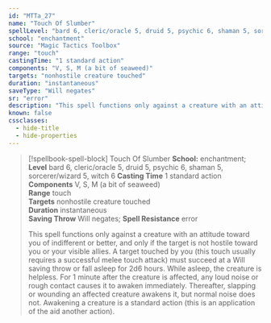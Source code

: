 ```yaml
---
id: "MTTa_27"
name: "Touch Of Slumber"
spellLevel: "bard 6, cleric/oracle 5, druid 5, psychic 6, shaman 5, sorcerer/wizard 5, witch 6"
school: "enchantment"
source: "Magic Tactics Toolbox"
range: "touch"
castingTime: "1 standard action"
components: "V, S, M (a bit of seaweed)"
targets: "nonhostile creature touched"
duration: "instantaneous"
saveType: "Will negates"
sr: "error"
description: "This spell functions only against a creature with an attitude toward you of indifferent or better, and only if the target is not hostile toward you or your visible allies. A target touched by you (this touch usually requires a successful melee touch attack) must succeed at a Will saving throw or fall asleep for 2d6 hours. While asleep, the creature is helpless. For 1 minute after the creature is affected, any loud noise or rough contact causes it to awaken immediately. Thereafter, slapping or wounding an affected creature awakens it, but normal noise does not. Awakening a creature is a standard action (this is an application of the aid another action)."
known: false
cssclasses:
  - hide-title
  - hide-properties
---
```


> [!spellbook-spell-block] Touch Of Slumber
> **School:** enchantment; **Level** bard 6, cleric/oracle 5, druid 5, psychic 6, shaman 5, sorcerer/wizard 5, witch 6
> **Casting Time** 1 standard action  
> **Components** V, S, M (a bit of seaweed)  
> **Range** touch  
> **Targets** nonhostile creature touched  
> **Duration** instantaneous  
> **Saving Throw** Will negates; **Spell Resistance** error
> 
> This spell functions only against a creature with an attitude toward you of indifferent or better, and only if the target is not hostile toward you or your visible allies. A target touched by you (this touch usually requires a successful melee touch attack) must succeed at a Will saving throw or fall asleep for 2d6 hours. While asleep, the creature is helpless. For 1 minute after the creature is affected, any loud noise or rough contact causes it to awaken immediately. Thereafter, slapping or wounding an affected creature awakens it, but normal noise does not. Awakening a creature is a standard action (this is an application of the aid another action).